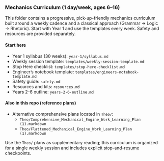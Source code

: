 ### Mechanics Curriculum (1 day/week, ages 6–16)

This folder contains a progressive, pick-up-friendly mechanics curriculum built around a weekly cadence and a classical approach (Grammar → Logic → Rhetoric). Start with Year 1 and use the templates every week. Safety and resources are provided separately.

#### Start here
- Year 1 syllabus (30 weeks): `year-1/syllabus.md`
- Weekly session template: `templates/weekly-session-template.md`
- Stop Here checklist: `templates/stop-here-checklist.md`
- Engineer’s notebook template: `templates/engineers-notebook-template.md`
- Safety guide: `safety.md`
- Resources and kits: `resources.md`
- Years 2–6 outline: `years-2-6-outline.md`

#### Also in this repo (reference plans)
- Alternative comprehensive plans located in `Theo/`:
  - `Theo/Comprehensive_Mechanical_Engine_Work_Learning_Plan (1).markdown`
  - `Theo/Flattened_Mechanical_Engine_Work_Learning_Plan (1).markdown`

Use the `Theo/` plans as supplementary reading; this curriculum is organized for a single weekly session and includes explicit stop-and-resume checkpoints.

